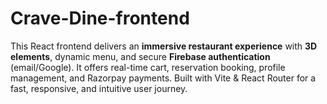 # Crave-Dine-frontend
This React frontend delivers an **immersive restaurant experience** with **3D elements**, dynamic menu, and secure **Firebase authentication** (email/Google). It offers real-time cart, reservation booking, profile management, and Razorpay payments. Built with Vite &amp; React Router for a fast, responsive, and intuitive user journey.
